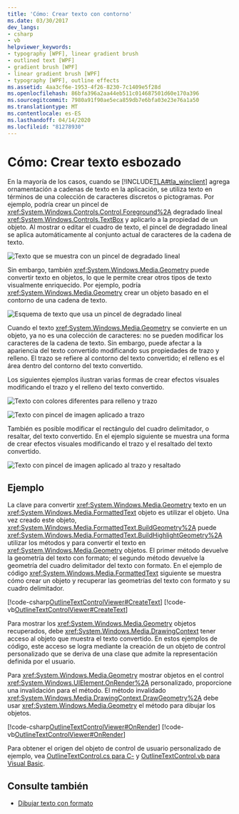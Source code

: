 ```yaml
---
title: 'Cómo: Crear texto con contorno'
ms.date: 03/30/2017
dev_langs:
- csharp
- vb
helpviewer_keywords:
- typography [WPF], linear gradient brush
- outlined text [WPF]
- gradient brush [WPF]
- linear gradient brush [WPF]
- typography [WPF], outline effects
ms.assetid: 4aa3cf6e-1953-4f26-8230-7c1409e5f28d
ms.openlocfilehash: 86bfa396a2aa44eb511c014687501d60e170a396
ms.sourcegitcommit: 7980a91f90ae5eca859db7e6bfa03e23e76a1a50
ms.translationtype: MT
ms.contentlocale: es-ES
ms.lasthandoff: 04/14/2020
ms.locfileid: "81278930"
---
```

# <a name="how-to-create-outlined-text"></a>Cómo: Crear texto esbozado

En la mayoría de los casos, cuando se [!INCLUDE[TLA#tla_winclient](../../../../includes/tlasharptla-winclient-md.md)] agrega ornamentación a cadenas de texto en la aplicación, se utiliza texto en términos de una colección de caracteres discretos o pictogramas. Por ejemplo, podría crear un pincel de <xref:System.Windows.Controls.Control.Foreground%2A> degradado lineal <xref:System.Windows.Controls.TextBox> y aplicarlo a la propiedad de un objeto. Al mostrar o editar el cuadro de texto, el pincel de degradado lineal se aplica automáticamente al conjunto actual de caracteres de la cadena de texto.  
  
 ![Texto que se muestra con un pincel de degradado lineal](./media/how-to-create-outlined-text/text-linear-gradient.jpg)
  
 Sin embargo, también <xref:System.Windows.Media.Geometry> puede convertir texto en objetos, lo que le permite crear otros tipos de texto visualmente enriquecido. Por ejemplo, podría <xref:System.Windows.Media.Geometry> crear un objeto basado en el contorno de una cadena de texto.  
  
 ![Esquema de texto que usa un pincel de degradado lineal](./media/how-to-create-outlined-text/text-outline-linear-gradient.jpg)  
  
 Cuando el texto <xref:System.Windows.Media.Geometry> se convierte en un objeto, ya no es una colección de caracteres: no se pueden modificar los caracteres de la cadena de texto. Sin embargo, puede afectar a la apariencia del texto convertido modificando sus propiedades de trazo y relleno. El trazo se refiere al contorno del texto convertido; el relleno es el área dentro del contorno del texto convertido.  
  
 Los siguientes ejemplos ilustran varias formas de crear efectos visuales modificando el trazo y el relleno del texto convertido.  
  
 ![Texto con colores diferentes para relleno y trazo](./media/how-to-create-outlined-text/fill-stroke-text-effect.jpg)  
  
 ![Texto con pincel de imagen aplicado a trazo](./media/how-to-create-outlined-text/image-brush-application.jpg)
  
 También es posible modificar el rectángulo del cuadro delimitador, o resaltar, del texto convertido. En el ejemplo siguiente se muestra una forma de crear efectos visuales modificando el trazo y el resaltado del texto convertido.  
  
 ![Texto con pincel de imagen aplicado al trazo y resaltado](./media/how-to-create-outlined-text/image-brush-text-application.jpg)

## <a name="example"></a>Ejemplo  
 La clave para convertir <xref:System.Windows.Media.Geometry> texto en un <xref:System.Windows.Media.FormattedText> objeto es utilizar el objeto. Una vez creado este objeto, <xref:System.Windows.Media.FormattedText.BuildGeometry%2A> puede <xref:System.Windows.Media.FormattedText.BuildHighlightGeometry%2A> utilizar los métodos y para convertir el texto en <xref:System.Windows.Media.Geometry> objetos. El primer método devuelve la geometría del texto con formato; el segundo método devuelve la geometría del cuadro delimitador del texto con formato. En el ejemplo de código <xref:System.Windows.Media.FormattedText> siguiente se muestra cómo crear un objeto y recuperar las geometrías del texto con formato y su cuadro delimitador.  
  
 [!code-csharp[OutlineTextControlViewer#CreateText](~/samples/snippets/csharp/VS_Snippets_Wpf/OutlineTextControlViewer/CSharp/OutlineTextControl.cs#createtext)]
 [!code-vb[OutlineTextControlViewer#CreateText](~/samples/snippets/visualbasic/VS_Snippets_Wpf/OutlineTextControlViewer/visualbasic/outlinetextcontrol.vb#createtext)]  
  
 Para mostrar los <xref:System.Windows.Media.Geometry> objetos recuperados, debe <xref:System.Windows.Media.DrawingContext> tener acceso al objeto que muestra el texto convertido. En estos ejemplos de código, este acceso se logra mediante la creación de un objeto de control personalizado que se deriva de una clase que admite la representación definida por el usuario.  
  
 Para <xref:System.Windows.Media.Geometry> mostrar objetos en el control <xref:System.Windows.UIElement.OnRender%2A> personalizado, proporcione una invalidación para el método. El método invalidado <xref:System.Windows.Media.DrawingContext.DrawGeometry%2A> debe usar <xref:System.Windows.Media.Geometry> el método para dibujar los objetos.  
  
 [!code-csharp[OutlineTextControlViewer#OnRender](~/samples/snippets/csharp/VS_Snippets_Wpf/OutlineTextControlViewer/CSharp/OutlineTextControl.cs#onrender)]
 [!code-vb[OutlineTextControlViewer#OnRender](~/samples/snippets/visualbasic/VS_Snippets_Wpf/OutlineTextControlViewer/visualbasic/outlinetextcontrol.vb#onrender)]  
  
  Para obtener el origen del objeto de control de usuario personalizado de ejemplo, vea [OutlineTextControl.cs para C-](https://github.com/dotnet/docs/tree/master/samples/snippets/csharp/VS_Snippets_Wpf/OutlineTextControlViewer/CSharp/OutlineTextControl.cs) y [OutlineTextControl.vb para Visual Basic](https://github.com/dotnet/docs/blob/master/samples/snippets/visualbasic/VS_Snippets_Wpf/OutlineTextControlViewer/visualbasic/outlinetextcontrol.vb).
  
## <a name="see-also"></a>Consulte también

- [Dibujar texto con formato](drawing-formatted-text.md)
